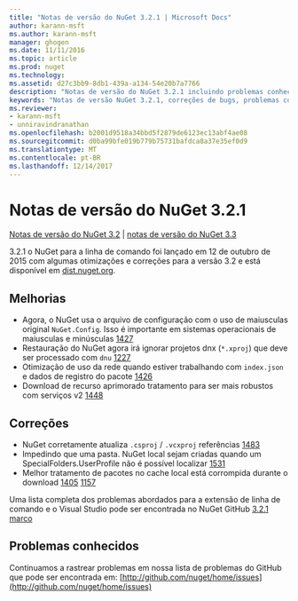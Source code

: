 ```yaml
---
title: "Notas de versão do NuGet 3.2.1 | Microsoft Docs"
author: karann-msft
ms.author: karann-msft
manager: ghogen
ms.date: 11/11/2016
ms.topic: article
ms.prod: nuget
ms.technology: 
ms.assetid: d27c3bb9-8db1-439a-a134-54e20b7a7766
description: "Notas de versão do NuGet 3.2.1 incluindo problemas conhecidos, correções de bug, recursos adicionados e DCRs."
keywords: "Notas de versão NuGet 3.2.1, correções de bugs, problemas conhecidos, adicionaram recursos, DCRs"
ms.reviewer:
- karann-msft
- unniravindranathan
ms.openlocfilehash: b2001d9518a34bbd5f2879de6123ec13abf4ae08
ms.sourcegitcommit: d0ba99bfe019b779b75731bafdca8a37e35ef0d9
ms.translationtype: MT
ms.contentlocale: pt-BR
ms.lasthandoff: 12/14/2017
---
```

# <a name="nuget-321-release-notes"></a>Notas de versão do NuGet 3.2.1

[Notas de versão do NuGet 3.2](../release-notes/nuget-3.2.md) | [notas de versão do NuGet 3.3](../release-notes/nuget-3.3.md)

3.2.1 o NuGet para a linha de comando foi lançado em 12 de outubro de 2015 com algumas otimizações e correções para a versão 3.2 e está disponível em [dist.nuget.org](http://dist.nuget.org/index.html).

## <a name="improvements"></a>Melhorias

* Agora, o NuGet usa o arquivo de configuração com o uso de maiusculas original `NuGet.Config`.  Isso é importante em sistemas operacionais de maiusculas e minúsculas [1427](https://github.com/NuGet/Home/issues/1427)
* Restauração do NuGet agora irá ignorar projetos dnx (`*.xproj`) que deve ser processado com `dnu` [1227](https://github.com/NuGet/Home/issues/1227)
* Otimização de uso da rede quando estiver trabalhando com `index.json` e dados de registro do pacote [1426](https://github.com/NuGet/Home/issues/1426)
* Download de recurso aprimorado tratamento para ser mais robustos com serviços v2 [1448](https://github.com/NuGet/Home/issues/1448)

## <a name="fixes"></a>Correções

* NuGet corretamente atualiza `.csproj` / `.vcxproj` referências [1483](https://github.com/NuGet/Home/issues/1483)
* Impedindo que uma pasta. NuGet local sejam criadas quando um SpecialFolders.UserProfile não é possível localizar [1531](https://github.com/NuGet/Home/issues/1531)
* Melhor tratamento de pacotes no cache local está corrompida durante o download [1405](https://github.com/NuGet/Home/issues/1405) [1157](https://github.com/NuGet/Home/issues/1157)

Uma lista completa dos problemas abordados para a extensão de linha de comando e o Visual Studio pode ser encontrada no NuGet GitHub [3.2.1 marco](https://github.com/NuGet/Home/issues?q=milestone%3A3.2.1+is%3Aclosed)

## <a name="known-issues"></a>Problemas conhecidos

Continuamos a rastrear problemas em nossa lista de problemas do GitHub que pode ser encontrada em: [http://github.com/nuget/home/issues](http://github.com/nuget/home/issues)